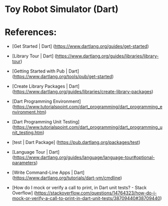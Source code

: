 # Toy Robot Simulator (Dart)

# References:
- [Get Started \| Dart]
  (https://www.dartlang.org/guides/get-started)

- [Library Tour \| Dart]
  (https://www.dartlang.org/guides/libraries/library-tour)

- [Getting Started with Pub \| Dart]
  (https://www.dartlang.org/tools/pub/get-started)

- [Create Library Packages \| Dart]
  (https://www.dartlang.org/guides/libraries/create-library-packages)

- [Dart Programming Environment]
  (https://www.tutorialspoint.com/dart_programming/dart_programming_environment.htm)

- [Dart Programming Unit Testing]
  (https://www.tutorialspoint.com/dart_programming/dart_programming_unit_testing.htm)

- [test \| Dart Package]
  (https://pub.dartlang.org/packages/test)

- [Language Tour \| Dart]
  (https://www.dartlang.org/guides/language/language-tour#optional-parameters)

- [Write Command\-Line Apps \| Dart]
  (https://www.dartlang.org/tutorials/dart-vm/cmdline)

- [How do I mock or verify a call to print, in Dart unit tests? \- Stack Overflow]
  (https://stackoverflow.com/questions/14764323/how-do-i-mock-or-verify-a-call-to-print-in-dart-unit-tests/38709440#38709440)
